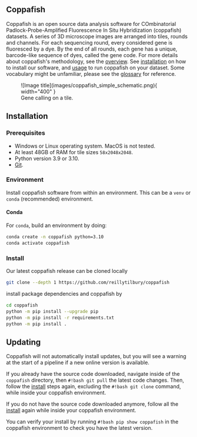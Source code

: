 ## Coppafish

Coppafish is an open source data analysis software for COmbinatorial Padlock-Probe-Amplified Fluorescence In Situ
Hybridization (coppafish) datasets. A series of 3D microscope images are arranged into tiles, rounds and channels. For
each sequencing round, every considered gene is fluoresced by a dye. By the end of all rounds, each gene has a unique,
barcode-like sequence of dyes, called the gene code. For more details about coppafish's methodology, see the
[overview](overview.md). See [installation](#installation) on how to install our software, and [usage](basic_usage.md) to
run coppafish on your dataset. Some vocabulary might be unfamiliar, please see the [glossary](glossary.md) for
reference.

<figure markdown="span">
  ![Image title](images/coppafish_simple_schematic.png){ width="400" }
  <figcaption>Gene calling on a tile.</figcaption>
</figure>

## Installation

### Prerequisites

* Windows or Linux operating system. MacOS is not tested.
* At least 48GB of RAM for tile sizes `58x2048x2048`.
* Python version 3.9 or 3.10.
* [Git](https://git-scm.com/).

### Environment

Install coppafish software from within an environment. This can be a `venv` or `conda` (recommended) environment.

#### Conda

For `conda`, build an environment by doing:
``` bash
conda create -n coppafish python=3.10
conda activate coppafish
```

### Install

Our latest coppafish release can be cloned locally
``` bash
git clone --depth 1 https://github.com/reillytilbury/coppafish
```

install package dependencies and coppafish by
``` bash
cd coppafish
python -m pip install --upgrade pip
python -m pip install -r requirements.txt
python -m pip install .
```

## Updating

Coppafish will not automatically install updates, but you will see a warning at the start of a pipeline if a new online
version is available.

If you already have the source code downloaded, navigate inside of the `coppafish` directory, then `#!bash git pull` 
the latest code changes. Then, follow the [install](#install) steps again, excluding the `#!bash git clone` command, 
while inside your coppafish environment.

If you do not have the source code downloaded anymore, follow all the [install](#install) again while inside your
coppafish environment.

You can verify your install by running `#!bash pip show coppafish` in the coppafish environment to check you have the 
latest version.
